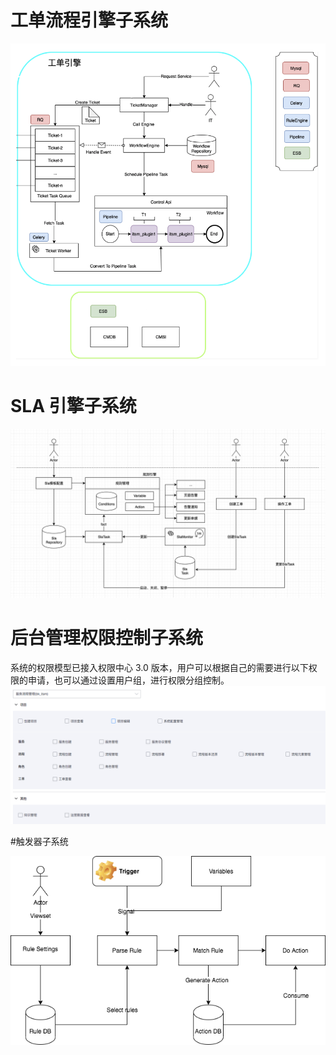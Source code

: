 # 工单流程引擎子系统

![-w2020](../assets/wofkflow-engine.png)

# SLA 引擎子系统
![-w2020](../assets/sla-flow.png)

# 后台管理权限控制子系统
系统的权限模型已接入权限中心 3.0 版本，用户可以根据自己的需要进行以下权限的申请，也可以通过设置用户组，进行权限分组控制。
![权限分组](../assets/permission_group.png)

#触发器子系统

![触发器结构](../assets/trigger-flow.png)



